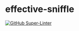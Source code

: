 # effective-sniffle
[![GitHub Super-Linter](https://github.com/DamienHodsall/effective-sniffle/workflows/Lint%20Code%20Base/badge.svg)](https://github.com/marketplace/actions/super-linter)
